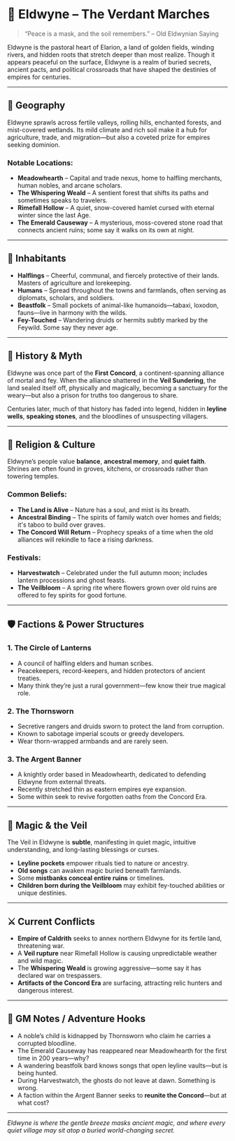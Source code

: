 # 🌾 Eldwyne – The Verdant Marches

> “Peace is a mask, and the soil remembers.” – Old Eldwynian Saying

Eldwyne is the pastoral heart of Elarion, a land of golden fields, winding rivers, and hidden roots that stretch deeper than most realize. Though it appears peaceful on the surface, Eldwyne is a realm of buried secrets, ancient pacts, and political crossroads that have shaped the destinies of empires for centuries.

---

## 🧭 Geography

Eldwyne sprawls across fertile valleys, rolling hills, enchanted forests, and mist-covered wetlands. Its mild climate and rich soil make it a hub for agriculture, trade, and migration—but also a coveted prize for empires seeking dominion.

### Notable Locations:
- **Meadowhearth** – Capital and trade nexus, home to halfling merchants, human nobles, and arcane scholars.
- **The Whispering Weald** – A sentient forest that shifts its paths and sometimes speaks to travelers.
- **Rimefall Hollow** – A quiet, snow-covered hamlet cursed with eternal winter since the last Age.
- **The Emerald Causeway** – A mysterious, moss-covered stone road that connects ancient ruins; some say it walks on its own at night.

---

## 🧝 Inhabitants

- **Halflings** – Cheerful, communal, and fiercely protective of their lands. Masters of agriculture and lorekeeping.
- **Humans** – Spread throughout the towns and farmlands, often serving as diplomats, scholars, and soldiers.
- **Beastfolk** – Small pockets of animal-like humanoids—tabaxi, loxodon, fauns—live in harmony with the wilds.
- **Fey-Touched** – Wandering druids or hermits subtly marked by the Feywild. Some say they never age.

---

## 📖 History & Myth

Eldwyne was once part of the **First Concord**, a continent-spanning alliance of mortal and fey. When the alliance shattered in the **Veil Sundering**, the land sealed itself off, physically and magically, becoming a sanctuary for the weary—but also a prison for truths too dangerous to share.

Centuries later, much of that history has faded into legend, hidden in **leyline wells**, **speaking stones**, and the bloodlines of unsuspecting villagers.

---

## 🛐 Religion & Culture

Eldwyne’s people value **balance**, **ancestral memory**, and **quiet faith**. Shrines are often found in groves, kitchens, or crossroads rather than towering temples.

### Common Beliefs:
- **The Land is Alive** – Nature has a soul, and mist is its breath.
- **Ancestral Binding** – The spirits of family watch over homes and fields; it's taboo to build over graves.
- **The Concord Will Return** – Prophecy speaks of a time when the old alliances will rekindle to face a rising darkness.

### Festivals:
- **Harvestwatch** – Celebrated under the full autumn moon; includes lantern processions and ghost feasts.
- **The Veilbloom** – A spring rite where flowers grown over old ruins are offered to fey spirits for good fortune.

---

## 🛡️ Factions & Power Structures

### 1. **The Circle of Lanterns**
- A council of halfling elders and human scribes.
- Peacekeepers, record-keepers, and hidden protectors of ancient treaties.
- Many think they’re just a rural government—few know their true magical role.

### 2. **The Thornsworn**
- Secretive rangers and druids sworn to protect the land from corruption.
- Known to sabotage imperial scouts or greedy developers.
- Wear thorn-wrapped armbands and are rarely seen.

### 3. **The Argent Banner**
- A knightly order based in Meadowhearth, dedicated to defending Eldwyne from external threats.
- Recently stretched thin as eastern empires eye expansion.
- Some within seek to revive forgotten oaths from the Concord Era.

---

## 🔮 Magic & the Veil

The Veil in Eldwyne is **subtle**, manifesting in quiet magic, intuitive understanding, and long-lasting blessings or curses.

- **Leyline pockets** empower rituals tied to nature or ancestry.
- **Old songs** can awaken magic buried beneath farmlands.
- Some **mistbanks conceal entire ruins** or timelines.
- **Children born during the Veilbloom** may exhibit fey-touched abilities or unique destinies.

---

## ⚔️ Current Conflicts

- **Empire of Caldrith** seeks to annex northern Eldwyne for its fertile land, threatening war.
- A **Veil rupture** near Rimefall Hollow is causing unpredictable weather and wild magic.
- The **Whispering Weald** is growing aggressive—some say it has declared war on trespassers.
- **Artifacts of the Concord Era** are surfacing, attracting relic hunters and dangerous interest.

---

## 📌 GM Notes / Adventure Hooks

- A noble’s child is kidnapped by Thornsworn who claim he carries a corrupted bloodline.
- The Emerald Causeway has reappeared near Meadowhearth for the first time in 200 years—why?
- A wandering beastfolk bard knows songs that open leyline vaults—but is being hunted.
- During Harvestwatch, the ghosts do not leave at dawn. Something is wrong.
- A faction within the Argent Banner seeks to **reunite the Concord**—but at what cost?

---

*Eldwyne is where the gentle breeze masks ancient magic, and where every quiet village may sit atop a buried world-changing secret.*

